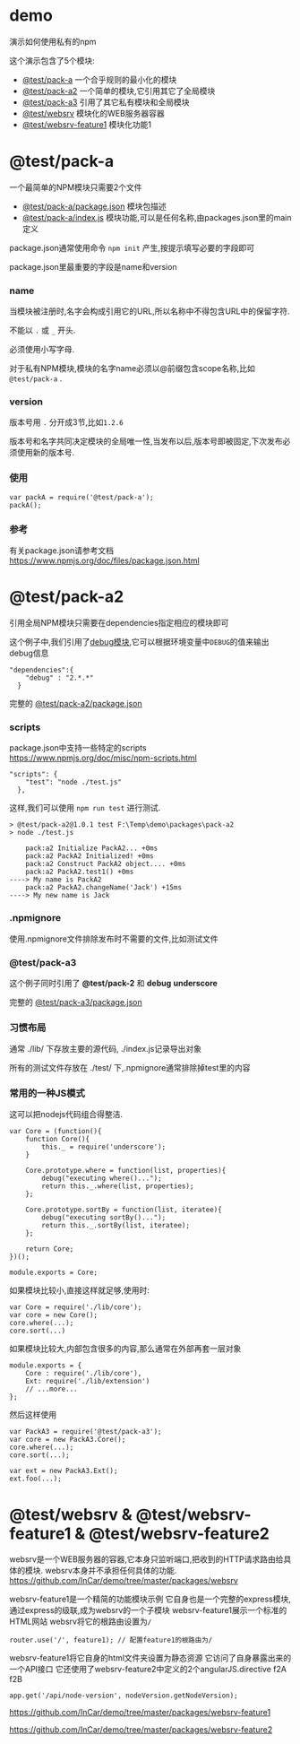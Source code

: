 demo
====

演示如何使用私有的npm

这个演示包含了5个模块:

* [@test/pack-a](https://github.com/InCar/demo/tree/master/packages/pack-a)  一个合乎规则的最小化的模块
* [@test/pack-a2](https://github.com/InCar/demo/tree/master/packages/pack-a2) 一个简单的模块,它引用其它了全局模块
* [@test/pack-a3](https://github.com/InCar/demo/tree/master/packages/pack-a3) 引用了其它私有模块和全局模块
* [@test/websrv](https://github.com/InCar/demo/tree/master/packages/websrv) 模块化的WEB服务器容器
* [@test/websrv-feature1](https://github.com/InCar/demo/tree/master/packages/websrv-feature1) 模块化功能1

# @test/pack-a
一个最简单的NPM模块只需要2个文件

  - [@test/pack-a/package.json](https://github.com/InCar/demo/blob/master/packages/pack-a/package.json) 模块包描述
  - [@test/pack-a/index.js](https://github.com/InCar/demo/blob/master/packages/pack-a/index.js) 模块功能,可以是任何名称,由packages.json里的main定义

package.json通常使用命令 `npm init` 产生,按提示填写必要的字段即可

package.json里最重要的字段是name和version

### name
当模块被注册时,名字会构成引用它的URL,所以名称中不得包含URL中的保留字符.

不能以 `.` 或 `_` 开头.

必须使用小写字母.

对于私有NPM模块,模块的名字name必须以@前缀包含scope名称,比如 `@test/pack-a` .

### version
版本号用 `.` 分开成3节,比如`1.2.6`

版本号和名字共同决定模块的全局唯一性,当发布以后,版本号即被固定,下次发布必须使用新的版本号.

### 使用
    var packA = require('@test/pack-a');
    packA();

### 参考
有关package.json请参考文档
<https://www.npmjs.org/doc/files/package.json.html>

# @test/pack-a2
引用全局NPM模块只需要在dependencies指定相应的模块即可

这个例子中,我们引用了[debug模块](https://www.npmjs.org/package/debug),它可以根据环境变量中`DEBUG`的值来输出debug信息

    "dependencies":{
        "debug" : "2.*.*"
      }

完整的 [@test/pack-a2/package.json](https://github.com/InCar/demo/blob/master/packages/pack-a2/package.json)

### scripts
package.json中支持一些特定的scripts <https://www.npmjs.org/doc/misc/npm-scripts.html>

    "scripts": {
        "test": "node ./test.js"
      },

这样,我们可以使用 `npm run test` 进行测试.

    > @test/pack-a2@1.0.1 test F:\Temp\demo\packages\pack-a2
    > node ./test.js

        pack:a2 Initialize PackA2... +0ms
        pack:a2 PackA2 Initialized! +0ms
        pack:a2 Construct PackA2 object.... +0ms
        pack:a2 PackA2.test1() +0ms
    ----> My name is PackA2
        pack:a2 PackA2.changeName('Jack') +15ms
    ----> My new name is Jack

### .npmignore
使用.npmignore文件排除发布时不需要的文件,比如测试文件

### @test/pack-a3
这个例子同时引用了 **@test/pack-2** 和 **debug** **underscore**

完整的 [@test/pack-a3/package.json](https://github.com/InCar/demo/blob/master/packages/pack-a3/package.json)

### 习惯布局
通常 ./lib/ 下存放主要的源代码, ./index.js记录导出对象

所有的测试文件存放在 ./test/ 下,.npmignore通常排除掉test里的内容

### 常用的一种JS模式
这可以把nodejs代码组合得整洁.

    var Core = (function(){
        function Core(){
            this._ = require('underscore');
        }

        Core.prototype.where = function(list, properties){
            debug("executing where()...");
            return this._.where(list, properties);
        };

        Core.prototype.sortBy = function(list, iteratee){
            debug("executing sortBy()...");
            return this._.sortBy(list, iteratee);
        };

        return Core;
    })();

    module.exports = Core;

如果模块比较小,直接这样就足够,使用时:

    var Core = require('./lib/core');
    var core = new Core();
    core.where(...);
    core.sort(...)

如果模块比较大,内部包含很多的内容,那么通常在外部再套一层对象

    module.exports = {
        Core : require('./lib/core'),
        Ext: require('./lib/extension')
        // ...more...
    };

然后这样使用

    var PackA3 = require('@test/pack-a3');
    var core = new PackA3.Core();
    core.where(...);
    core.sort(...);

    var ext = new PackA3.Ext();
    ext.foo(...);

# @test/websrv & @test/websrv-feature1 & @test/websrv-feature2
websrv是一个WEB服务器的容器,它本身只监听端口,把收到的HTTP请求路由给具体的模块.
websrv本身并不承担任何具体的功能.  
<https://github.com/InCar/demo/tree/master/packages/websrv>

websrv-feature1是一个精简的功能模块示例
它自身也是一个完整的express模块,通过express的级联,成为websrv的一个子模块
websrv-feature1展示一个标准的HTML网站
websrv将它的根路由设置为`/`

`
router.use('/', feature1); // 配置feature1的根路由为/
`

websrv-feature1将它自身的html文件夹设置为静态资源
它访问了自身暴露出来的一个API接口
它还使用了websrv-feature2中定义的2个angularJS.directive f2A f2B


`
app.get('/api/node-version', nodeVersion.getNodeVersion);
`

<https://github.com/InCar/demo/tree/master/packages/websrv-feature1>

<https://github.com/InCar/demo/tree/master/packages/websrv-feature2>